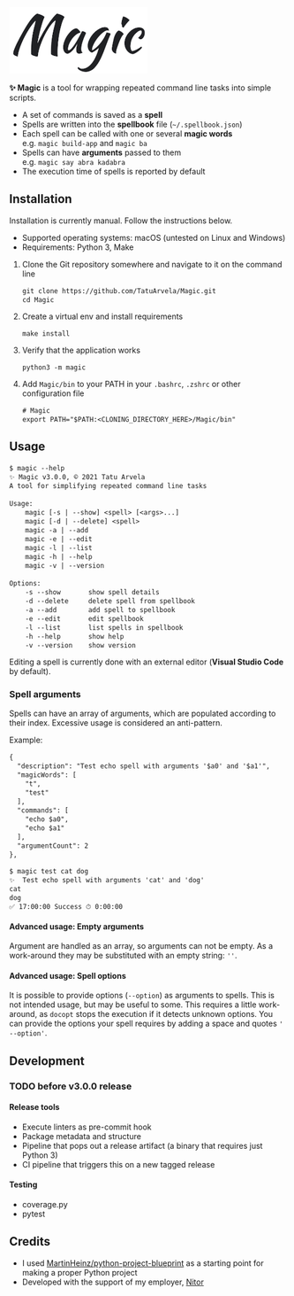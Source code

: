 ![Magic](./Magic.png "Magic")

**✨ Magic** is a tool for wrapping repeated command line tasks into simple scripts.

* A set of commands is saved as a **spell**
* Spells are written into the **spellbook** file (`~/.spellbook.json`)
* Each spell can be called with one or several **magic words**  
  e.g. `magic build-app` and `magic ba`
* Spells can have **arguments** passed to them  
  e.g. `magic say abra kadabra`
* The execution time of spells is reported by default

## Installation

Installation is currently manual. Follow the instructions below.

* Supported operating systems: macOS (untested on Linux and Windows)
* Requirements: Python 3, Make

1. Clone the Git repository somewhere and navigate to it on the command line
   ```
   git clone https://github.com/TatuArvela/Magic.git
   cd Magic
   ```

2. Create a virtual env and install requirements
   ```
   make install
   ```

3. Verify that the application works
   ```
   python3 -m magic
   ```

4. Add `Magic/bin` to your PATH in your `.bashrc`, `.zshrc` or other configuration file
    ```
    # Magic
    export PATH="$PATH:<CLONING_DIRECTORY_HERE>/Magic/bin"
    ```

## Usage

```
$ magic --help
✨ Magic v3.0.0, © 2021 Tatu Arvela
A tool for simplifying repeated command line tasks

Usage:
    magic [-s | --show] <spell> [<args>...]
    magic [-d | --delete] <spell>
    magic -a | --add
    magic -e | --edit
    magic -l | --list
    magic -h | --help
    magic -v | --version

Options:
    -s --show       show spell details
    -d --delete     delete spell from spellbook
    -a --add        add spell to spellbook
    -e --edit       edit spellbook
    -l --list       list spells in spellbook
    -h --help       show help
    -v --version    show version
```

Editing a spell is currently done with an external editor (**Visual Studio Code** by default).

### Spell arguments

Spells can have an array of arguments, which are populated according to their index. Excessive usage is considered an
anti-pattern.

Example:

```
{
  "description": "Test echo spell with arguments '$a0' and '$a1'",
  "magicWords": [
    "t",
    "test"
  ],
  "commands": [
    "echo $a0",
    "echo $a1"
  ],
  "argumentCount": 2
},
```

```
$ magic test cat dog
✨  Test echo spell with arguments 'cat' and 'dog'
cat
dog
✅ 17:00:00 Success ⏱ 0:00:00
```

#### Advanced usage: Empty arguments

Argument are handled as an array, so arguments can not be empty. As a work-around they may be substituted with an empty
string: `''`.

#### Advanced usage: Spell options

It is possible to provide options (`--option`) as arguments to spells. This is not intended usage, but may be useful to
some. This requires a little work-around, as `docopt` stops the execution if it detects unknown options. You can provide
the options your spell requires by adding a space and quotes `' --option'`.

## Development

### TODO before v3.0.0 release

#### Release tools

* Execute linters as pre-commit hook
* Package metadata and structure
* Pipeline that pops out a release artifact (a binary that requires just Python 3)
* CI pipeline that triggers this on a new tagged release

#### Testing

* coverage.py
* pytest

## Credits

* I used [MartinHeinz/python-project-blueprint](https://github.com/MartinHeinz/python-project-blueprint) as a starting
  point for making a proper Python project
* Developed with the support of my employer, [Nitor](https://nitor.com/)
